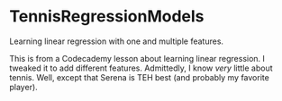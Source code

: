 # TennisRegressionModels
Learning linear regression with one and multiple features.


This is from a Codecademy lesson about learning linear regression. I tweaked it to add different features. Admittedly, I know _very_ little about tennis. Well, except that Serena is TEH best (and probably my favorite player). 

